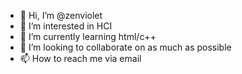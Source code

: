 - 👋 Hi, I’m @zenviolet
- 👀 I’m interested in HCI
- 🌱 I’m currently learning html/c++
- 💞️ I’m looking to collaborate on as much as possible 
- 📫 How to reach me via email

<!---
zenviolet/zenviolet is a ✨ special ✨ repository because its `README.md` (this file) appears on your GitHub profile.
You can click the Preview link to take a look at your changes.
--->
